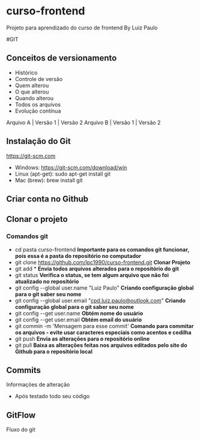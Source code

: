 # curso-frontend
Projeto para aprendizado do curso de frontend
By Luiz Paulo

#GIT
## Conceitos de versionamento
- Histórico
- Controle de versão
- Quem alterou
- O que alterou
- Quando alterou
- Todos os arquivos
- Evolução contínua

Arquivo A | Versão 1 | Versão 2
Arquivo B | Versão 1 | Versão 2

## Instalação do Git
https://git-scm.com

- Windows: https://git-scm.com/download/win
- Linux (apt-get): sudo apt-get install git
- Mac (brew): brew install git

## Criar conta no Github

## Clonar o projeto
### Comandos git
- cd pasta curso-frontend **Importante para os comandos git funcionar, pois essa é a pasta do repositório no computador**
- git clone https://github.com/lpc1990/curso-frontend.git **Clonar Projeto**
- git add * **Envia todos arquivos alterados para o repositório do git**
- git status **Verifica o status, se tem algum arquivo que não foi atualizado no repositório**
- git config --global user.name "Luiz Paulo" **Criando configuração global para o git saber seu nome**
- git config --global user.email "cpd.luiz.paulo@outlook.com" **Criando configuração global para o git saber seu nome**
- git config --get user.name **Obtém nome do usuário**
- git config --get user.email **Obtém email do usuário**
- git commin -m 'Mensagem para esse commit' **Comando para commitar os arquivos - evite usar caracteres especiais como acentos e cedilha**
- git push **Envia as alterações para o repositório online**
- git pull **Baixa as alterações feitas nos arquivos editados pelo site do Github para o repositório local**

## Commits
Informações de alteração
- Após testado todo seu código

## GitFlow
Fluxo do git
